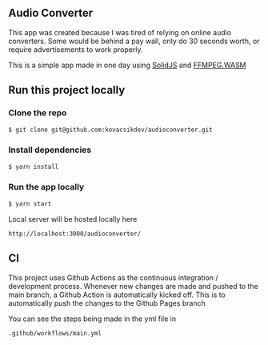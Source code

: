 ## Audio Converter

This app was created because I was tired of relying on online audio converters.  Some would be behind a pay wall, only do 30 seconds worth, or require advertisements to work properly.

This is a simple app made in one day using [SolidJS](https://solidjs.com) and [FFMPEG.WASM](https://ffmpegwasm.netlify.app/)

## Run this project locally

### Clone the repo
```bash
$ git clone git@github.com:kovacsikdev/audioconverter.git
```

### Install dependencies
```bash
$ yarn install
```

### Run the app locally
```bash
$ yarn start
```
Local server will be hosted locally here
```
http://localhost:3000/audioconverter/
```

## CI
This project uses Github Actions as the continuous integration / development process. Whenever new changes are made and pushed to the main branch, a Github Action is automatically kicked off. This is to automatically push the changes to the Github Pages branch

You can see the steps being made in the yml file in
```
.github/workflows/main.yml
```
